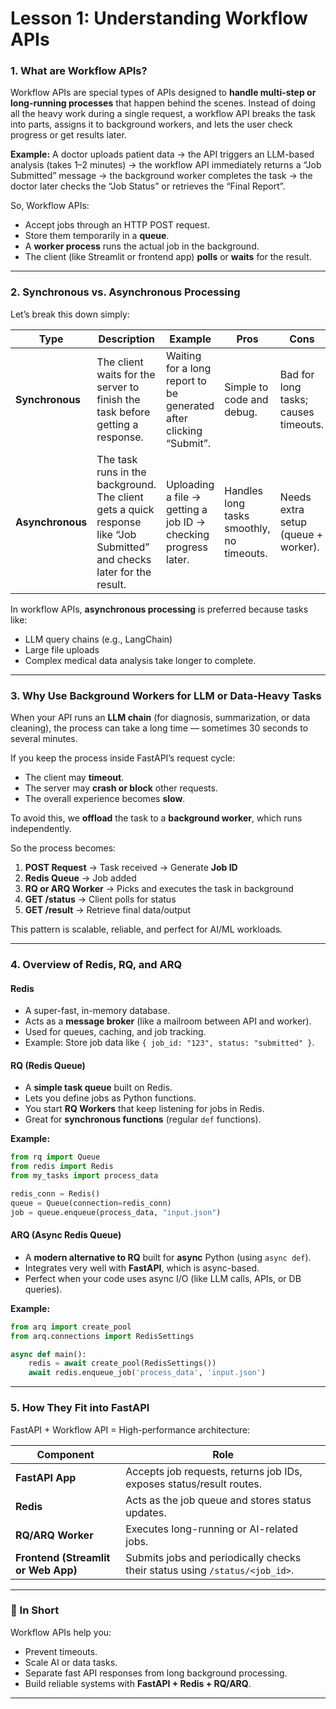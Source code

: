 # **Lesson 1: Understanding Workflow APIs**

### **1. What are Workflow APIs?**

Workflow APIs are special types of APIs designed to **handle multi-step or long-running processes** that happen behind the scenes.
Instead of doing all the heavy work during a single request, a workflow API breaks the task into parts, assigns it to background workers, and lets the user check progress or get results later.

**Example:**
A doctor uploads patient data → the API triggers an LLM-based analysis (takes 1–2 minutes) → the workflow API immediately returns a “Job Submitted” message → the background worker completes the task → the doctor later checks the “Job Status” or retrieves the “Final Report”.

So, Workflow APIs:

* Accept jobs through an HTTP POST request.
* Store them temporarily in a **queue**.
* A **worker process** runs the actual job in the background.
* The client (like Streamlit or frontend app) **polls** or **waits** for the result.

---

### **2. Synchronous vs. Asynchronous Processing**

Let’s break this down simply:

| Type             | Description                                                                                                             | Example                                                            | Pros                                      | Cons                                 |
| ---------------- | ----------------------------------------------------------------------------------------------------------------------- | ------------------------------------------------------------------ | ----------------------------------------- | ------------------------------------ |
| **Synchronous**  | The client waits for the server to finish the task before getting a response.                                           | Waiting for a long report to be generated after clicking “Submit”. | Simple to code and debug.                 | Bad for long tasks; causes timeouts. |
| **Asynchronous** | The task runs in the background. The client gets a quick response like “Job Submitted” and checks later for the result. | Uploading a file → getting a job ID → checking progress later.     | Handles long tasks smoothly, no timeouts. | Needs extra setup (queue + worker).  |

In workflow APIs, **asynchronous processing** is preferred because tasks like:

* LLM query chains (e.g., LangChain)
* Large file uploads
* Complex medical data analysis
  take longer to complete.

---

### **3. Why Use Background Workers for LLM or Data-Heavy Tasks**

When your API runs an **LLM chain** (for diagnosis, summarization, or data cleaning), the process can take a long time — sometimes 30 seconds to several minutes.

If you keep the process inside FastAPI’s request cycle:

* The client may **timeout**.
* The server may **crash or block** other requests.
* The overall experience becomes **slow**.

To avoid this, we **offload** the task to a **background worker**, which runs independently.

So the process becomes:

1. **POST Request** → Task received → Generate **Job ID**
2. **Redis Queue** → Job added
3. **RQ or ARQ Worker** → Picks and executes the task in background
4. **GET /status** → Client polls for status
5. **GET /result** → Retrieve final data/output

This pattern is scalable, reliable, and perfect for AI/ML workloads.

---

### **4. Overview of Redis, RQ, and ARQ**

#### **Redis**

* A super-fast, in-memory database.
* Acts as a **message broker** (like a mailroom between API and worker).
* Used for queues, caching, and job tracking.
* Example: Store job data like `{ job_id: "123", status: "submitted" }`.

#### **RQ (Redis Queue)**

* A **simple task queue** built on Redis.
* Lets you define jobs as Python functions.
* You start **RQ Workers** that keep listening for jobs in Redis.
* Great for **synchronous functions** (regular `def` functions).

**Example:**

```python
from rq import Queue
from redis import Redis
from my_tasks import process_data

redis_conn = Redis()
queue = Queue(connection=redis_conn)
job = queue.enqueue(process_data, "input.json")
```

#### **ARQ (Async Redis Queue)**

* A **modern alternative to RQ** built for **async** Python (using `async def`).
* Integrates very well with **FastAPI**, which is async-based.
* Perfect when your code uses async I/O (like LLM calls, APIs, or DB queries).

**Example:**

```python
from arq import create_pool
from arq.connections import RedisSettings

async def main():
    redis = await create_pool(RedisSettings())
    await redis.enqueue_job('process_data', 'input.json')
```

---

### **5. How They Fit into FastAPI**

FastAPI + Workflow API = High-performance architecture:

| Component                           | Role                                                                        |
| ----------------------------------- | --------------------------------------------------------------------------- |
| **FastAPI App**                     | Accepts job requests, returns job IDs, exposes status/result routes.        |
| **Redis**                           | Acts as the job queue and stores status updates.                            |
| **RQ/ARQ Worker**                   | Executes long-running or AI-related jobs.                                   |
| **Frontend (Streamlit or Web App)** | Submits jobs and periodically checks their status using `/status/<job_id>`. |

---

### **🧩 In Short**

Workflow APIs help you:

* Prevent timeouts.
* Scale AI or data tasks.
* Separate fast API responses from long background processing.
* Build reliable systems with **FastAPI + Redis + RQ/ARQ**.

---
